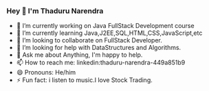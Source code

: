 ### Hey  👋 I'm Thaduru Narendra


- 🔭 I’m currently working on Java FullStack Development course
- 🌱 I’m currently learning Java,J2EE,SQL,HTML,CSS,JavaScript,etc
- 👯 I’m looking to collaborate on FullStack Developer.
- 🤔 I’m looking for help with DataStructures and Algorithms.
- 💬 Ask me about Anything, I'm happy to help.
- 📫 How to reach me: linkedin:thaduru-narendra-449a851b9
- 😄 Pronouns: He/him
- ⚡ Fun fact: i listen to music.I love Stock Trading.

